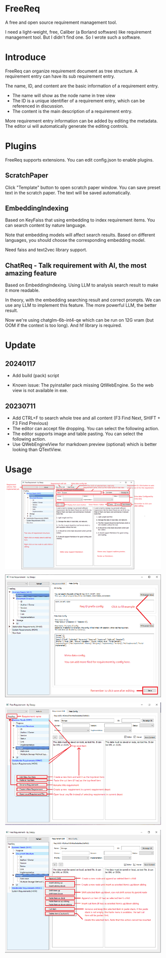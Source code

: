 # FreeReq
A free and open source requirement management tool.

I need a light-weight, free, Caliber (a Borland software) like requirement management tool. But I didn't find one. So I wrote such a software.


# Introduce
FreeReq can organize requirement document as tree structure. A requirement entry can have its sub requirement entry.

The name, ID, and content are the basic information of a requirement entry. 

* The name will show as the node name in tree view
* The ID is a unique identifier of a requirement entry, which can be referenced in discussion.
* The content is the main description of a requirement entry.

More requirement entry information can be added by editing the metadata. The editor ui will automatically generate the editing controls.


# Plugins

FreeReq supports extensions. You can edit config.json to enable plugins.

## ScratchPaper

Click "Template" button to open scratch paper window. You can save preset text in the scratch paper. 
The text will be saved automatically.


## EmbeddingIndexing

Based on KeyFaiss that using embedding to index requirement items. You can search content by nature language.

Note that embedding models will affect search results. Based on different languages, you should choose the corresponding embedding model.

Need faiss and text2vec library support.


## ChatReq - Talk requirement with AI, the most amazing feature

Based on EmbeddingIndexing. Using LLM to analysis search result to make it more readable.

In theory, with the embedding searching result and correct prompts. We can use any LLM to implement this feature.
The more powerful LLM, the better result.

Now we're using chatglm-6b-int4-qe which can be run on 12G vram (but OOM if the context is too long). And hf library is required.


# Update

## 20240117

+ Add build (pack) script

+ Known issue: The pyinstaller pack missing QtWebEngine. So the web view is not available in exe.

## 20230711

+ Add CTRL+F to search whole tree and all content (F3 Find Next, SHIFT + F3 Find Previous)
+ The editor can accept file dropping. You can select the following action.
+ The editor supports image and table pasting. You can select the following action.
+ Use QWebEngineView for markdown preview (optional) which is better looking than QTextView.

# Usage

![](doc/ui_req_edit.png)

![](doc/ui_meta_edit.png)

![](doc/ui_r_button_on_empty.png)

![](doc/ui_r_button_on_item.png)
